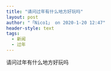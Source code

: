 ```yaml
---
title: "请问过年有什么地方好玩吗"
layout: post
author: "「Nico1」 on 2020-1-20 12:47"
header-style: text
tags:
  - 新闻
  - 过年
---
```


<head></head>
<body>
  请问过年有什么地方好玩吗
 <br>
</body>


